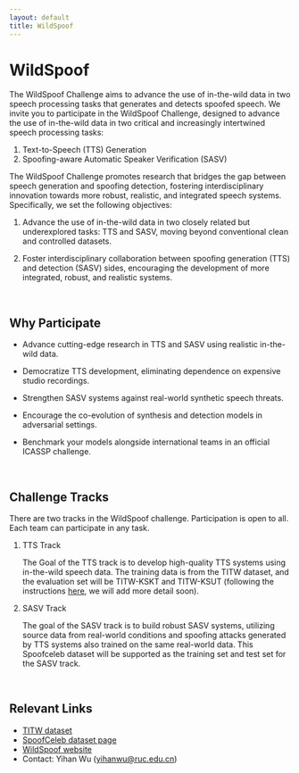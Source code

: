 ```yaml
---
layout: default
title: WildSpoof
---
```




 

# **WildSpoof**

The WildSpoof Challenge aims to advance the use of in-the-wild data in two speech processing tasks that generates and detects spoofed speech. We invite you to participate in the WildSpoof Challenge, designed to advance the use of in-the-wild data in two critical and increasingly intertwined speech processing tasks:

1. Text-to-Speech (TTS) Generation
2. Spoofing-aware Automatic Speaker Verification (SASV)

The WildSpoof Challenge promotes research that bridges the gap between speech generation and spoofing detection, fostering interdisciplinary innovation towards more robust, realistic, and integrated speech systems. Specifically, we set the following objectives:

1. Advance the use of in-the-wild data in two closely related but underexplored tasks: TTS and SASV, moving beyond conventional clean and controlled datasets. 

2. Foster interdisciplinary collaboration between spoofing generation (TTS) and detection (SASV) sides, encouraging the development of more integrated, robust, and realistic systems.



<br>



## Why Participate

- Advance cutting-edge research in TTS and SASV using realistic in-the-wild data.

- Democratize TTS development, eliminating dependence on expensive studio recordings.
- Strengthen SASV systems against real-world synthetic speech threats.
- Encourage the co-evolution of synthesis and detection models in adversarial settings.
- Benchmark your models alongside international teams in an official ICASSP challenge.



<br>



## Challenge Tracks

There are two tracks in the WildSpoof challenge. Participation is open to all. Each team can participate in any task.

1. TTS Track

   The Goal of the TTS track is to develop high-quality TTS systems using in-the-wild speech data. The training data is from the TITW dataset, and the evaluation set will be TITW-KSKT and TITW-KSUT (following the instructions [here](https://arxiv.org/pdf/2409.08711), we will add more detail soon).

2. SASV Track

   The goal of the SASV track is to build robust SASV systems, utilizing source data from real-world conditions and spoofing attacks generated by TTS systems also trained on the same real-world data. This Spoofceleb dataset will be supported as the training set and test set for the SASV track.



<br>



## Relevant Links

- [TITW dataset](https://arxiv.org/abs/2409.08711)
- [SpoofCeleb dataset page](https://www.jungjee.com/spoofceleb/)
- [WildSpoof website](https://wildspoof.github.io/wildspoof/)
- Contact: Yihan Wu (yihanwu@ruc.edu.cn)





